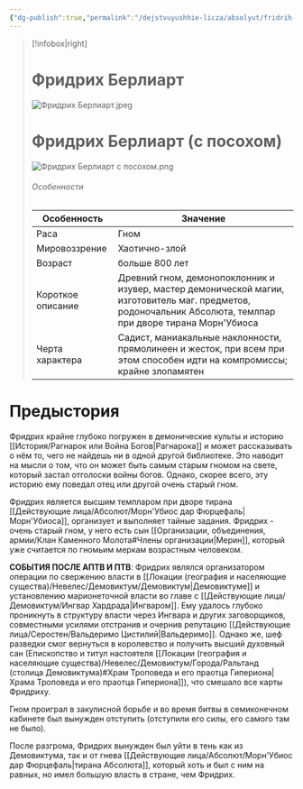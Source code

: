 ```yaml
---
{"dg-publish":true,"permalink":"/dejstvuyushhie-licza/absolyut/fridrih-berliart/","dgPassFrontmatter":true}
---
```


> [!infobox|right]
> # Фридрих Берлиарт
> ![Фридрих Берлиарт.jpeg](/img/user/%D0%98%D0%B7%D0%BE%D0%B1%D1%80%D0%B0%D0%B6%D0%B5%D0%BD%D0%B8%D1%8F/%D0%A4%D1%80%D0%B8%D0%B4%D1%80%D0%B8%D1%85%20%D0%91%D0%B5%D1%80%D0%BB%D0%B8%D0%B0%D1%80%D1%82.jpeg)
> # Фридрих Берлиарт (c посохом)
> ![Фридрих Берлиарт с посохом.png](/img/user/%D0%98%D0%B7%D0%BE%D0%B1%D1%80%D0%B0%D0%B6%D0%B5%D0%BD%D0%B8%D1%8F/%D0%A4%D1%80%D0%B8%D0%B4%D1%80%D0%B8%D1%85%20%D0%91%D0%B5%D1%80%D0%BB%D0%B8%D0%B0%D1%80%D1%82%20%D1%81%20%D0%BF%D0%BE%D1%81%D0%BE%D1%85%D0%BE%D0%BC.png)
> ###### Особенности
> | Особенность | Значение |
> | ---- | ---- |
> | Раса | Гном|
> | Мировоззрение |Хаотично-злой |
> | Возраст | больше 800 лет|
> | Короткое описание |Древний гном, демонопоклонник и изувер, мастер демонической магии, изготовитель маг. предметов, родоночальник Абсолюта, темлпар при дворе тирана Морн'Убиоса|
> | Черта характера |Садист, маниакальные наклонности, прямолинеен и жесток, при всем при этом способен идти на компромиссы; крайне злопамятен|

# Предыстория

Фридрих крайне глубоко погружен в демонические культы и историю [[История/Рагнарок или Война Богов\|Рагнарока]] и может рассказывать о нём то, чего не найдешь ни в одной другой библиотеке. Это наводит на мысли о том, что он может быть самым старым гномом на свете, который застал отголоски войны богов. Однако, скорее всего, эту историю ему поведал отец или другой очень старый гном.

Фридрих является высшим темпларом при дворе тирана [[Действующие лица/Абсолют/Морн'Убиос дар Фюрцефаль\|Морн'Убиоса]], организует и выполняет тайные задания. Фридрих - очень старый гном, у него есть сын [[Организации, объединения, армии/Клан Каменного Молота#Члены организации\|Мерин]], который уже считается по гномьим меркам возрастным человеком.

**СОБЫТИЯ ПОСЛЕ АПТВ И ПТВ**:
Фридрих являлся организатором операции по свержению власти в [[Локации (география и населяющие существа)/Невелес/Демовиктум/Демовиктум\|Демовиктуме]] и установлению марионеточной власти во главе с [[Действующие лица/Демовиктум/Ингвар Хардрада\|Ингваром]]. Ему удалось глубоко проникнуть в структуру власти через Ингвара и других заговорщиков, совместными усилями отстранив и очернив репутацию [[Действующие лица/Серостен/Вальдеримо Цистилий\|Вальдеримо]]. 
Однако же, шеф разведки смог вернуться в королевство и получить высший духовный сан (Епископство и титул настоятеля [[Локации (география и населяющие существа)/Невелес/Демовиктум/Города/Ральтанд (столица Демовиктума)#Храм Троповеда и его праотца Гипериона\|Храма Троповеда и его праотца Гипериона]]), что смешало все карты Фридриху.

Гном проиграл в закулисной борьбе и во время битвы в семиконечном кабинете был вынужден отступить (отступили его силы, его самого там не было).

После разгрома, Фридрих вынужден был уйти в тень как из Демовиктума, так и от гнева [[Действующие лица/Абсолют/Морн'Убиос дар Фюрцефаль\|тирана Абсолюта]], который хоть и был с ним на равных, но имел большую власть в стране, чем Фридрих.

